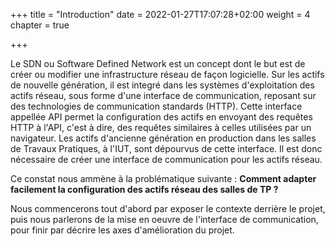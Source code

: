 +++
title = "Introduction"
date = 2022-01-27T17:07:28+02:00
weight = 4
chapter = true

+++


Le SDN ou Software Defined Network est un concept dont le but est de créer ou modifier une infrastructure réseau de façon logicielle.
Sur les actifs de nouvelle génération, il est integré dans les systèmes d'exploitation des actifs réseau, sous forme d'une interface de communication, reposant sur des technologies de communication standards (HTTP).
Cette interface appellée API permet la configuration des actifs en envoyant des requêtes HTTP à l'API, c'est à dire, des requêtes similaires à celles utilisées par un navigateur.
Les actifs d'ancienne génération en production dans les salles de Travaux Pratiques, à l'IUT, sont dépourvus de cette interface. Il est donc nécessaire de créer une interface de communication pour les actifs réseau.

Ce constat nous ammène à la problématique suivante : __Comment adapter facilement la configuration des actifs réseau des salles de TP ?__

Nous commencerons tout d'abord par exposer le contexte derrière le projet, puis nous parlerons de la mise en oeuvre de l'interface de communication, pour finir par décrire les axes d'amélioration du projet.